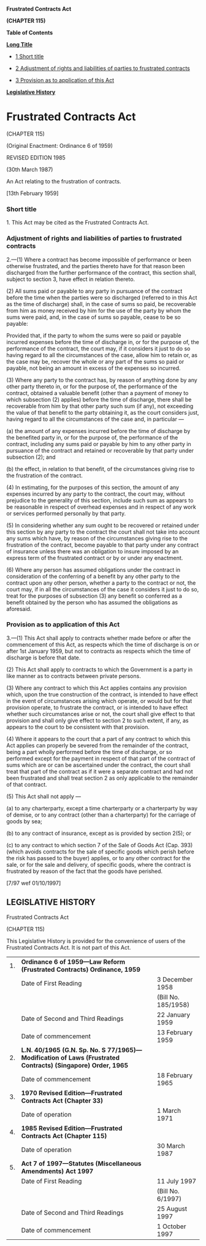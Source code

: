 **Frustrated Contracts Act**

**(CHAPTER 115)**

**Table of Contents**

[**Long Title**](#Frustrated-Contracts-Act)

- [1 Short title](#Short-title)

- [2 Adjustment of rights and liabilities of parties to frustrated contracts](#Adjustment-of-rights-and-liabilities-of-parties-to-frustrated-contracts)

- [3 Provision as to application of this Act](#Provision-as-to-application-of-this-Act)

[**Legislative History**](#Legislative-History)

# Frustrated Contracts Act

(CHAPTER 115)

(Original Enactment: Ordinance 6 of 1959)

REVISED EDITION 1985

(30th March 1987)

An Act relating to the frustration of contracts.

[13th February 1959]

### Short title

1\. This Act may be cited as the Frustrated Contracts Act.

### Adjustment of rights and liabilities of parties to frustrated contracts

2\.—(1) Where a contract has become impossible of performance or been otherwise frustrated, and the parties thereto have for that reason been discharged from the further performance of the contract, this section shall, subject to section 3, have effect in relation thereto.

(2) All sums paid or payable to any party in pursuance of the contract before the time when the parties were so discharged (referred to in this Act as the time of discharge) shall, in the case of sums so paid, be recoverable from him as money received by him for the use of the party by whom the sums were paid, and, in the case of sums so payable, cease to be so payable:

Provided that, if the party to whom the sums were so paid or payable incurred expenses before the time of discharge in, or for the purpose of, the performance of the contract, the court may, if it considers it just to do so having regard to all the circumstances of the case, allow him to retain or, as the case may be, recover the whole or any part of the sums so paid or payable, not being an amount in excess of the expenses so incurred.

(3) Where any party to the contract has, by reason of anything done by any other party thereto in, or for the purpose of, the performance of the contract, obtained a valuable benefit (other than a payment of money to which subsection (2) applies) before the time of discharge, there shall be recoverable from him by that other party such sum (if any), not exceeding the value of that benefit to the party obtaining it, as the court considers just, having regard to all the circumstances of the case and, in particular —

(a) the amount of any expenses incurred before the time of discharge by the benefited party in, or for the purpose of, the performance of the contract, including any sums paid or payable by him to any other party in pursuance of the contract and retained or recoverable by that party under subsection (2); and

(b) the effect, in relation to that benefit, of the circumstances giving rise to the frustration of the contract.

(4) In estimating, for the purposes of this section, the amount of any expenses incurred by any party to the contract, the court may, without prejudice to the generality of this section, include such sum as appears to be reasonable in respect of overhead expenses and in respect of any work or services performed personally by that party.

(5) In considering whether any sum ought to be recovered or retained under this section by any party to the contract the court shall not take into account any sums which have, by reason of the circumstances giving rise to the frustration of the contract, become payable to that party under any contract of insurance unless there was an obligation to insure imposed by an express term of the frustrated contract or by or under any enactment.

(6) Where any person has assumed obligations under the contract in consideration of the conferring of a benefit by any other party to the contract upon any other person, whether a party to the contract or not, the court may, if in all the circumstances of the case it considers it just to do so, treat for the purposes of subsection (3) any benefit so conferred as a benefit obtained by the person who has assumed the obligations as aforesaid.

### Provision as to application of this Act

3\.—(1) This Act shall apply to contracts whether made before or after the commencement of this Act, as respects which the time of discharge is on or after 1st January 1959, but not to contracts as respects which the time of discharge is before that date.

(2) This Act shall apply to contracts to which the Government is a party in like manner as to contracts between private persons.

(3) Where any contract to which this Act applies contains any provision which, upon the true construction of the contract, is intended to have effect in the event of circumstances arising which operate, or would but for that provision operate, to frustrate the contract, or is intended to have effect whether such circumstances arise or not, the court shall give effect to that provision and shall only give effect to section 2 to such extent, if any, as appears to the court to be consistent with that provision.

(4) Where it appears to the court that a part of any contract to which this Act applies can properly be severed from the remainder of the contract, being a part wholly performed before the time of discharge, or so performed except for the payment in respect of that part of the contract of sums which are or can be ascertained under the contract, the court shall treat that part of the contract as if it were a separate contract and had not been frustrated and shall treat section 2 as only applicable to the remainder of that contract.

(5) This Act shall not apply —

(a) to any charterparty, except a time charterparty or a charterparty by way of demise, or to any contract (other than a charterparty) for the carriage of goods by sea;

(b) to any contract of insurance, except as is provided by section 2(5); or

(c) to any contract to which section 7 of the Sale of Goods Act (Cap. 393) (which avoids contracts for the sale of specific goods which perish before the risk has passed to the buyer) applies, or to any other contract for the sale, or for the sale and delivery, of specific goods, where the contract is frustrated by reason of the fact that the goods have perished.

[7/97 wef 01/10/1997]

## LEGISLATIVE HISTORY

Frustrated Contracts Act

(CHAPTER 115)

This Legislative History is provided for the convenience of users of the Frustrated Contracts Act. It is not part of this Act.

||||
|:-|:-|:-|
|1.|**Ordinance 6 of 1959—Law Reform (Frustrated Contracts) Ordinance, 1959**|
||Date of First Reading|3 December 1958|
|||(Bill No. 185/1958)|
||Date of Second and Third Readings|22 January 1959|
||Date of commencement|13 February 1959|
|2.|**L.N. 40/1965 (G.N. Sp. No. S 77/1965)—Modification of Laws (Frustrated Contracts) (Singapore) Order, 1965**|
||Date of commencement|18 February 1965|
|3.|**1970 Revised Edition—Frustrated Contracts Act (Chapter 33)**|
||Date of operation|1 March 1971|
|4.|**1985 Revised Edition—Frustrated Contracts Act (Chapter 115)**|
||Date of operation|30 March 1987|
|5.|**Act 7 of 1997—Statutes (Miscellaneous Amendments) Act 1997**|
||Date of First Reading|11 July 1997|
|||(Bill No. 6/1997)|
||Date of Second and Third Readings|25 August 1997|
||Date of commencement|1 October 1997|
